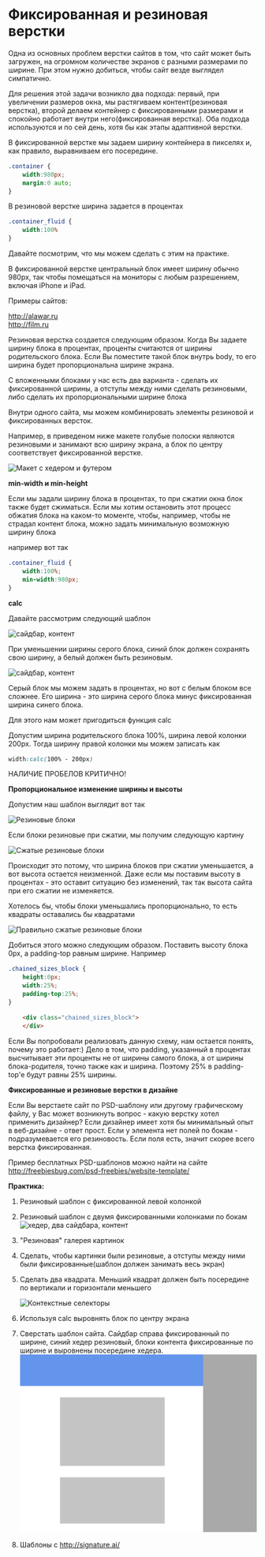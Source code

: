 # Фиксированная и резиновая верстки

Одна из основных проблем верстки сайтов в том, что сайт может быть загружен, на огромном количестве экранов с разными размерами по ширине. При этом нужно добиться, чтобы сайт везде выглядел симпатично.

Для решения этой задачи возникло два подхода: первый, при увеличении размеров окна, мы растягиваем контент(резиновая верстка), второй делаем контейнер с фиксированными размерами и спокойно работает внутри него(фиксированная верстка). Оба подхода используются и по сей день, хотя бы как этапы адаптивной верстки.

В фиксированной верстке мы задаем ширину контейнера в пикселях и, как правило, выравниваем его посередине.

```css
.container {
    width:980px;
    margin:0 auto;
}
```

В резиновой верстке ширина задается в процентах

```css
.container_fluid {
    width:100%
}
```

Давайте посмотрим, что мы можем сделать с этим на практике.

В фиксированной верстке центральный блок имеет ширину обычно 980px, так чтобы помещаться на мониторы с любым разрешением, включая iPhone и iPad.

Примеры сайтов: 

http://alawar.ru<BR>
http://film.ru

Резиновая верстка создается следующим образом. Когда Вы задаете ширину блока в процентах, проценты считаются от ширины родительского блока. Если Вы поместите такой блок внутрь body, то его ширина будет  пропорциональна ширине экрана.

С вложенными блоками у нас есть два варианта - сделать их фиксированной ширины, а отступы между ними сделать резиновыми, либо сделать их пропорциональными ширине блока

Внутри одного сайта, мы можем комбинировать элементы резиновой и фиксированных версток.

Например, в приведеном ниже макете голубые полоски являются резиновыми и занимают всю ширину экрана, а блок по центру соответствует фиксированной верстке.

![Макет с хедером и футером](pics/03_margin_and_paddings/maket.gif)


**min-width и min-height**

Если мы задали ширину блока в процентах, то при сжатии окна блок также будет сжиматься. Если мы хотим остановить этот процесс обжатия блока на каком-то моменте, чтобы, например, чтобы не страдал контент блока, можно задать минимальную возможную ширину блока

например вот так

```css
.container_fluid {
    width:100%;
    min-width:980px;
}
```


**calc**

Давайте рассмотрим следующий шаблон


![сайдбар, контент](pics/02_inline_and_block_elements/sidebar_content.gif)

При уменьшении ширины серого блока, синий блок должен сохранять свою ширину, а белый должен быть резиновым.

![сайдбар, контент](pics/02_inline_and_block_elements/sidebar_content_compressed.gif)



Серый блок мы можем задать в процентах, но вот с белым блоком все сложнее. Его ширина - это ширина серого блока минус фиксированная ширина синего блока.

Для этого нам может пригодиться функция calc

Допустим ширина родительского блока 100%, ширина левой колонки 200px. Тогда ширину правой колонки мы можем записать как

```css
width:calc(100% - 200px)
```

НАЛИЧИЕ ПРОБЕЛОВ КРИТИЧНО!

**Пропорциональное изменение ширины и высоты**

Допустим наш шаблон выглядит вот так

![Резиновые блоки](pics/04_fixed_n_fluid_designs/fluid_blocks_1.gif)

Если блоки резиновые при сжатии, мы получим следующую картину

![Сжатые резиновые блоки](pics/04_fixed_n_fluid_designs/fluid_blocks_compressed.gif)

Происходит это потому, что ширина блоков при сжатии уменьшается, а вот высота остается неизменной. Даже если мы поставим высоту в процентах - это оставит ситуацию без изменений, так так высота сайта при его сжатии не изменяется.

Хотелось бы, чтобы блоки уменьшались пропорционально, то есть квадраты оставались бы квадратами

![Правильно сжатые резиновые блоки](pics/04_fixed_n_fluid_designs/fluid_blocks_prop.gif)

Добиться этого можно следующим образом. Поставить высоту блока 0px, а padding-top равным ширине. Например

```css
.chained_sizes_block {
    height:0px;
    width:25%;
    padding-top:25%;
}
```

```html 
    <div class="chained_sizes_block">
    </div>
```

Если Вы попробовали реализовать данную схему, нам остается понять, почему это работает:) Дело в том, что padding, указанный в процентах высчитывает эти проценты не от ширины самого блока, а от ширины блока-родителя, точно также как и ширина. Поэтому 25% в padding-top'e будут равны 25% ширины.


**Фиксированные и резиновые верстки в дизайне**

Если Вы верстаете сайт по PSD-шаблону или другому графическому файлу, у Вас может возникнуть вопрос - какую верстку хотел применить дизайнер? Если дизайнер имеет хотя бы минимальный опыт в веб-дизайне - ответ прост. Если у элемента нет полей по бокам - подразумевается его резиновость. Если поля есть, значит скорее всего верстка фиксированная.

Пример бесплатных PSD-шаблонов можно найти на сайте http://freebiesbug.com/psd-freebies/website-template/



**Практика:**

1. Резиновый шаблон с фиксированной левой колонкой

2. Резиновый шаблон с двумя фиксированными колонками по бокам
![хедер, два сайдбара, контент](pics/02_inline_and_block_elements/grail.gif)

3. "Резиновая" галерея картинок
4. Сделать, чтобы картинки были резиновые, а отступы между ними были фиксированные(шаблон должен занимать весь экран)

5. Сделать два квадрата. Меньший квадрат должен быть посередине по вертикали и горизонтали меньшего

    ![Контекстные селекторы](pics/13_pseudoclasses/context_selectors.gif)
    
6. Используя calc выровнять блок по центру экрана

7. Сверстать шаблон сайта. Сайдбар справа фиксированный по ширине, синий хедер резиновый, блоки контента фиксированные по ширине и выровнены посередине хедера. ![хедер, два сайдбара, контент](pics/04_fixed_n_fluid_designs/old_vc_template.svg)
8. Шаблоны c http://signature.ai/